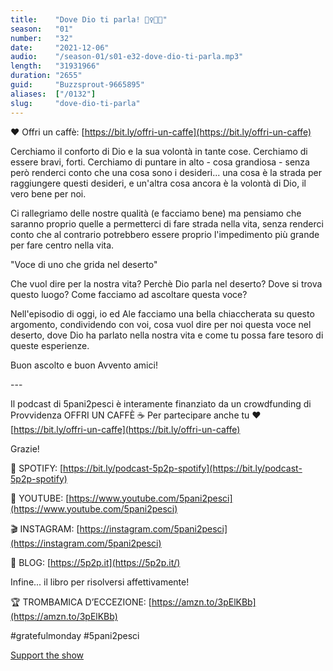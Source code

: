 ```yaml
---
title:    "Dove Dio ti parla! 🙋‍♀️🙀🦄"
season:   "01"
number:   "32"
date:     "2021-12-06"
audio:    "/season-01/s01-e32-dove-dio-ti-parla.mp3"
length:   "31931966"
duration: "2655"
guid:     "Buzzsprout-9665895"
aliases:  ["/0132"]
slug:     "dove-dio-ti-parla"
---
```

❤️ Offri un caffè: [https://bit.ly/offri-un-caffe](https://bit.ly/offri-un-caffe)

Cerchiamo il conforto di Dio e la sua volontà in tante cose. Cerchiamo di essere bravi, forti. Cerchiamo di puntare in alto - cosa grandiosa - senza però renderci conto che una cosa sono i desideri... una cosa è la strada per raggiungere questi desideri, e un'altra cosa ancora è la volontà di Dio, il vero bene per noi.

Ci rallegriamo delle nostre qualità (e facciamo bene) ma pensiamo che saranno proprio quelle a permetterci di fare strada nella vita, senza renderci conto che al contrario potrebbero essere proprio l'impedimento più grande per fare centro nella vita.

"Voce di uno che grida nel deserto"

Che vuol dire per la nostra vita? Perchè Dio parla nel deserto? Dove si trova questo luogo? Come facciamo ad ascoltare questa voce?

Nell'episodio di oggi, io ed Ale facciamo una bella chiaccherata su questo argomento, condividendo con voi, cosa vuol dire per noi questa voce nel deserto, dove Dio ha parlato nella nostra vita e come tu possa fare tesoro di queste esperienze.

Buon ascolto e buon Avvento amici!

\-\-\-

Il podcast di 5pani2pesci è interamente finanziato da un crowdfunding di Provvidenza OFFRI UN CAFFÈ ☕ Per partecipare anche tu ❤️ [https://bit.ly/offri-un-caffe](https://bit.ly/offri-un-caffe)

Grazie!

👾 SPOTIFY: [https://bit.ly/podcast-5p2p-spotify](https://bit.ly/podcast-5p2p-spotify)

🔴 YOUTUBE: [https://www.youtube.com/5pani2pesci](https://www.youtube.com/5pani2pesci)

🎬 INSTAGRAM: [https://instagram.com/5pani2pesci](https://instagram.com/5pani2pesci)

🦄 BLOG: [https://5p2p.it](https://5p2p.it/)

Infine... il libro per risolversi affettivamente!

🏆 TROMBAMICA D’ECCEZIONE: [https://amzn.to/3pElKBb](https://amzn.to/3pElKBb)

#gratefulmonday #5pani2pesci

[Support the show](https://bit.ly/offri-un-caffe)
                